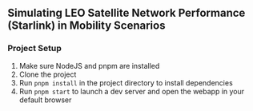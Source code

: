 ## Simulating LEO Satellite Network Performance (Starlink) in Mobility Scenarios

### Project Setup

1. Make sure NodeJS and pnpm are installed
2. Clone the project
3. Run `pnpm install` in the project directory to install dependencies
4. Run `pnpm start` to launch a dev server and open the webapp in your default browser
